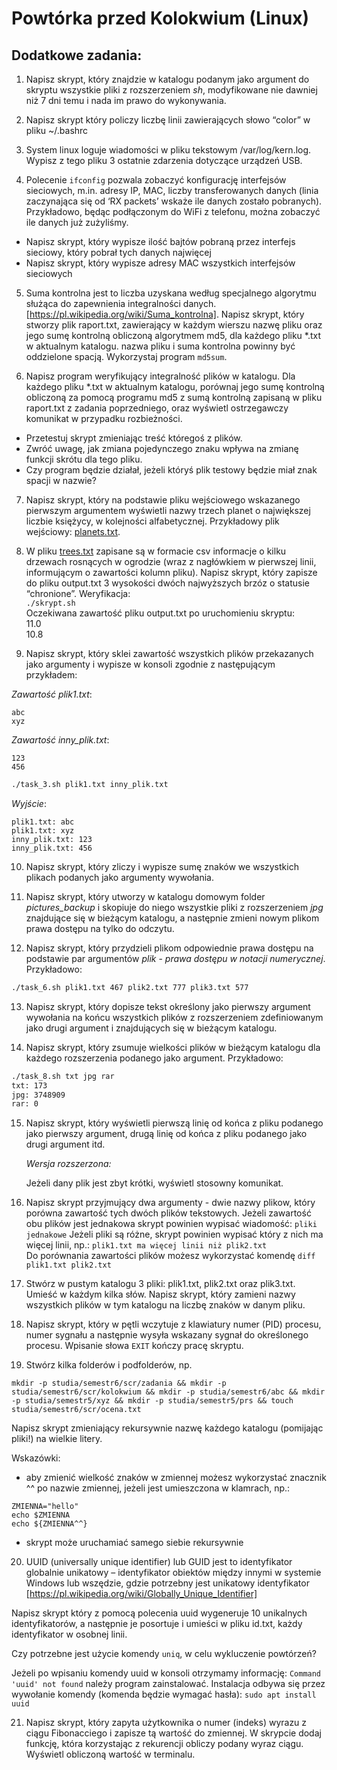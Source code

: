 # Powtórka przed Kolokwium (Linux)

## Dodatkowe zadania:

1. Napisz skrypt, który znajdzie w katalogu podanym jako argument do skryptu wszystkie pliki z rozszerzeniem *sh*, modyfikowane nie dawniej niż 7 dni temu i nada im prawo do wykonywania.

2. Napisz skrypt który policzy liczbę linii zawierających słowo “color” w pliku ~/.bashrc 

3. System linux loguje wiadomości w pliku tekstowym /var/log/kern.log. Wypisz z tego pliku 3 ostatnie zdarzenia dotyczące urządzeń USB.

4. Polecenie `ifconfig` pozwala zobaczyć konfigurację interfejsów sieciowych, m.in. adresy IP, MAC, liczby transferowanych danych (linia zaczynająca się od ‘RX packets’ wskaże ile danych zostało pobranych). Przykładowo, będąc podłączonym do WiFi z telefonu, można zobaczyć ile danych już zużyliśmy.
- Napisz skrypt, który wypisze ilość bajtów pobraną przez interfejs sieciowy, który pobrał tych danych najwięcej
- Napisz skrypt, który wypisze adresy MAC wszystkich interfejsów sieciowych

5. Suma kontrolna jest to liczba uzyskana według specjalnego algorytmu służąca do zapewnienia integralności danych. [https://pl.wikipedia.org/wiki/Suma_kontrolna]. 
Napisz skrypt, który stworzy plik raport.txt, zawierający w każdym wierszu nazwę pliku oraz jego sumę kontrolną obliczoną algorytmem md5, dla każdego pliku *.txt w aktualnym katalogu. nazwa pliku i suma kontrolna powinny być oddzielone spacją. 
Wykorzystaj program `md5sum`. 

6. Napisz program weryfikujący integralność plików w katalogu.
Dla każdego pliku *.txt w aktualnym katalogu, porównaj jego sumę kontrolną obliczoną za pomocą programu md5 z sumą kontrolną zapisaną w pliku raport.txt z zadania poprzedniego, oraz wyświetl ostrzegawczy komunikat w przypadku rozbieżności. 
- Przetestuj skrypt zmieniając treść któregoś z plików. 
- Zwróć uwagę, jak zmiana pojedynczego znaku wpływa na zmianę funkcji skrótu dla tego pliku.
- Czy program będzie działał, jeżeli któryś plik testowy będzie miał znak spacji w nazwie?


7. Napisz skrypt, który na podstawie pliku wejściowego wskazanego pierwszym argumentem wyświetli nazwy trzech planet o największej liczbie księżycy, w kolejności alfabetycznej. Przykładowy plik wejściowy: [planets.txt](_resources/planets.txt).

8. W pliku [trees.txt](_resources/trees.txt) zapisane są w formacie csv informacje o kilku drzewach rosnących w ogrodzie (wraz z nagłówkiem w pierwszej linii, informującym o zawartości kolumn pliku). Napisz skrypt, który zapisze do pliku output.txt 3 wysokości dwóch najwyższych brzóz o statusie “chronione”.
Weryfikacja: \
`./skrypt.sh` \
Oczekiwana zawartość pliku output.txt po uruchomieniu skryptu: \
11.0 \
10.8

9. Napisz skrypt, który sklei zawartość wszystkich plików przekazanych jako argumenty i wypisze w konsoli zgodnie z następującym przykładem:

*Zawartość plik1.txt*:
```
abc
xyz
```

*Zawartość inny_plik.txt*:
```
123
456
```

```bash
./task_3.sh plik1.txt inny_plik.txt
```

*Wyjście*:
```
plik1.txt: abc
plik1.txt: xyz
inny_plik.txt: 123
inny_plik.txt: 456
```

10. Napisz skrypt, który zliczy i wypisze sumę znaków we wszystkich plikach podanych jako argumenty wywołania. 

11. Napisz skrypt, który utworzy w katalogu domowym folder *pictures_backup* i skopiuje do niego wszystkie pliki z rozszerzeniem *jpg* znajdujące się w bieżącym katalogu, a następnie zmieni nowym plikom prawa dostępu na tylko do odczytu.

12. Napisz skrypt, który przydzieli plikom odpowiednie prawa dostępu na podstawie par argumentów *plik* - *prawa dostępu w notacji numerycznej*. Przykładowo:

```bash
./task_6.sh plik1.txt 467 plik2.txt 777 plik3.txt 577
```

13. Napisz skrypt, który dopisze tekst określony jako pierwszy argument wywołania na końcu wszystkich plików z rozszerzeniem zdefiniowanym jako drugi argument i znajdujących się w bieżącym katalogu.

14. Napisz skrypt, który zsumuje wielkości plików w bieżącym katalogu dla każdego rozszerzenia podanego jako argument.
Przykładowo:

```bash
./task_8.sh txt jpg rar
txt: 173
jpg: 3748909
rar: 0
```

15. Napisz skrypt, który wyświetli pierwszą linię od końca z pliku podanego jako pierwszy argument, drugą linię od końca z pliku podanego jako drugi argument itd.

    *Wersja rozszerzona:*
    
    Jeżeli dany plik jest zbyt krótki, wyświetl stosowny komunikat.

16. Napisz skrypt przyjmujący dwa argumenty - dwie nazwy plikow, który porówna zawartość tych dwóch plików tekstowych. Jeżeli zawartość obu plików jest jednakowa skrypt powinien wypisać wiadomość: 
`pliki jednakowe`
Jeżeli pliki są różne, skrypt powinien wypisać który z nich ma więcej linii, np.:
`plik1.txt ma więcej linii niż plik2.txt`\
Do porównania zawartości plików możesz wykorzystać komendę
`diff plik1.txt plik2.txt`

17. Stwórz w pustym katalogu 3 pliki: plik1.txt, plik2.txt oraz plik3.txt. Umieść w każdym kilka słów. 
Napisz skrypt, który zamieni nazwy wszystkich plików w tym katalogu na liczbę znaków w danym pliku.


18. Napisz skrypt, który w pętli wczytuje z klawiatury numer (PID) procesu, numer sygnału a następnie wysyła wskazany sygnał do określonego procesu. Wpisanie słowa `EXIT` kończy pracę skryptu.

19. Stwórz kilka folderów i podfolderów, np.
```
mkdir -p studia/semestr6/scr/zadania && mkdir -p studia/semestr6/scr/kolokwium && mkdir -p studia/semestr6/abc && mkdir -p studia/semestr5/xyz && mkdir -p studia/semestr5/prs && touch studia/semestr6/scr/ocena.txt
```
Napisz skrypt zmieniający rekursywnie nazwę każdego katalogu (pomijając pliki!) na wielkie litery.

Wskazówki:
- aby zmienić wielkość znaków w zmiennej możesz wykorzystać znacznik ^^ po nazwie zmiennej, jeżeli jest umieszczona w klamrach, np.:
```
ZMIENNA="hello"
echo $ZMIENNA
echo ${ZMIENNA^^}
```
- skrypt może uruchamiać samego siebie rekursywnie

20. UUID (universally unique identifier) lub GUID jest to identyfikator globalnie unikatowy – identyfikator obiektów między innymi w systemie Windows lub wszędzie, gdzie potrzebny jest unikatowy identyfikator [https://pl.wikipedia.org/wiki/Globally_Unique_Identifier]

Napisz skrypt który z pomocą polecenia uuid wygeneruje 10 unikalnych identyfikatorów, a następnie je posortuje i umieści w pliku id.txt, każdy identyfikator w osobnej linii.

Czy potrzebne jest użycie komendy `uniq`, w celu wykluczenie powtórzeń?

Jeżeli po wpisaniu komendy uuid w konsoli otrzymamy informację: `Command 'uuid' not found`
należy program zainstalować. Instalacja odbywa się przez wywołanie komendy (komenda będzie wymagać hasła): `sudo apt install uuid`


21. Napisz skrypt, który zapyta użytkownika o numer (indeks) wyrazu z ciągu Fibonacciego i zapisze tą wartość do zmiennej. W skrypcie dodaj funkcję, która korzystając z rekurencji obliczy podany wyraz ciągu. Wyświetl obliczoną wartość w terminalu.
